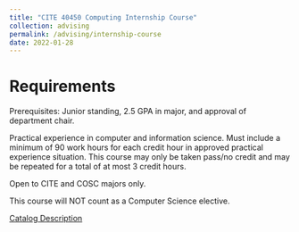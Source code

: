 ```yaml
---
title: "CITE 40450 Computing Internship Course"
collection: advising
permalink: /advising/internship-course
date: 2022-01-28
---
```


Requirements
======
Prerequisites: Junior standing, 2.5 GPA in major, and approval of department chair.

Practical experience in computer and information science. Must include a minimum of 90 work hours for each credit hour in approved practical experience situation. This course may only be taken pass/no credit and may be repeated for a total of at most 3 credit hours.

Open to CITE and COSC majors only.

This course will NOT count as a Computer Science elective.

[Catalog Description](http://tcu.smartcatalogiq.com/current/Undergraduate-Catalog/Courses/CITE-Computer-Information-Technolgy/40000/CITE-40450)

